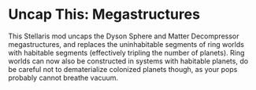 # Uncap This: Megastructures
This Stellaris mod uncaps the Dyson Sphere and Matter Decompressor megastructures, and replaces the uninhabitable segments of ring worlds with habitable segments (effectively tripling the number of planets). Ring worlds can now also be constructed in systems with habitable planets, do be careful not to dematerialize colonized planets though, as your pops probably cannot breathe vacuum.